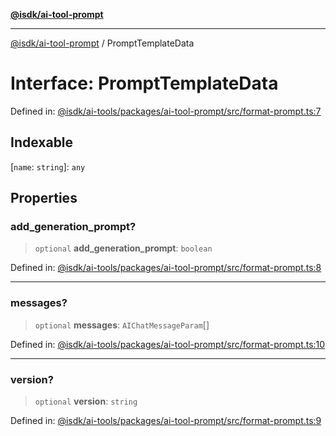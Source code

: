 [**@isdk/ai-tool-prompt**](../README.md)

***

[@isdk/ai-tool-prompt](../globals.md) / PromptTemplateData

# Interface: PromptTemplateData

Defined in: [@isdk/ai-tools/packages/ai-tool-prompt/src/format-prompt.ts:7](https://github.com/isdk/ai-tool-prompt.js/blob/a2b49ef3337bf83b9b81d4bcb9555a8f6044965e/src/format-prompt.ts#L7)

## Indexable

\[`name`: `string`\]: `any`

## Properties

### add\_generation\_prompt?

> `optional` **add\_generation\_prompt**: `boolean`

Defined in: [@isdk/ai-tools/packages/ai-tool-prompt/src/format-prompt.ts:8](https://github.com/isdk/ai-tool-prompt.js/blob/a2b49ef3337bf83b9b81d4bcb9555a8f6044965e/src/format-prompt.ts#L8)

***

### messages?

> `optional` **messages**: `AIChatMessageParam`[]

Defined in: [@isdk/ai-tools/packages/ai-tool-prompt/src/format-prompt.ts:10](https://github.com/isdk/ai-tool-prompt.js/blob/a2b49ef3337bf83b9b81d4bcb9555a8f6044965e/src/format-prompt.ts#L10)

***

### version?

> `optional` **version**: `string`

Defined in: [@isdk/ai-tools/packages/ai-tool-prompt/src/format-prompt.ts:9](https://github.com/isdk/ai-tool-prompt.js/blob/a2b49ef3337bf83b9b81d4bcb9555a8f6044965e/src/format-prompt.ts#L9)
